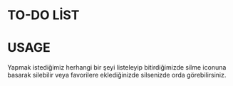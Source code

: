 # TO-DO LİST 

# USAGE 
Yapmak istediğimiz herhangi bir şeyi listeleyip bitirdiğimizde silme iconuna basarak silebilir veya favorilere eklediğinizde 
silsenizde orda görebilirsiniz.